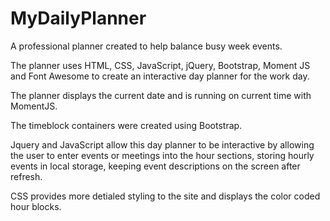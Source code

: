 # MyDailyPlanner
A professional planner created to help balance busy week events.

The planner uses HTML, CSS, JavaScript, jQuery, Bootstrap, Moment JS and Font Awesome to create an interactive day planner for the work day.

The planner displays the current date and is running on current time with MomentJS.

The timeblock containers were created using Bootstrap.

Jquery and JavaScript allow this day planner to be interactive by allowing the user to enter events or meetings into the hour sections, storing hourly events in local storage, keeping event descriptions on the screen after refresh.

CSS provides more detialed styling to the site and displays the color coded hour blocks.
